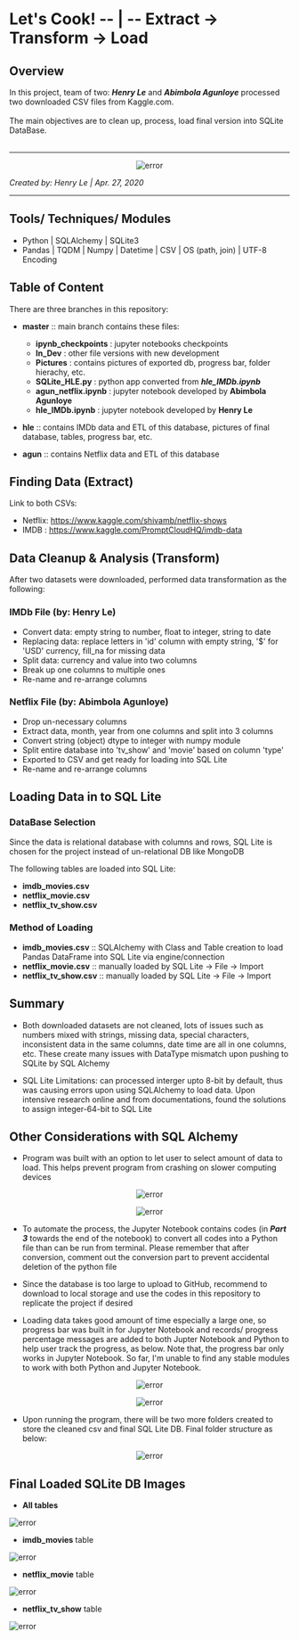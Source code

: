 # Let's Cook! -- | --  Extract -> Transform -> Load
## Overview   
In this project, team of two: ***Henry Le*** and ***Abimbola Agunloye*** processed two downloaded CSV files from Kaggle.com.   
<br>
The main objectives are to clean up, process, load final version into SQLite DataBase.  
<br>
<hr>


<p align="center">
  <img src="https://github.com/henryle-n/Extract-Transform-Load-DB/blob/hle/Pictures/maintheme_pic.gif" alt="error" max-height="50%" max-width="50%">
</p>  

*Created by: Henry Le | Apr. 27, 2020*

<hr>

## Tools/ Techniques/ Modules  
* Python | SQLAlchemy | SQLite3  
* Pandas | TQDM | Numpy | Datetime | CSV | OS (path, join) | UTF-8 Encoding

## Table of Content
There are three branches in this repository:  
* **master** :: main branch contains these files:
    - **ipynb_checkpoints** : jupyter notebooks checkpoints    
    - **In_Dev** : other file versions with new development
    - **Pictures** : contains pictures of exported db, progress bar, folder hierachy, etc.
    - **SQLite_HLE.py** : python app converted from ***hle_IMDb.ipynb***
    - **agun_netflix.ipynb**   : jupyter notebook developed by **Abimbola Agunloye** 
    - **hle_IMDb.ipynb** : jupyter notebook developed by **Henry Le**  
    
* **hle** :: contains IMDb data and ETL of this database, pictures of final database, tables, progress bar, etc.  
* **agun** ::  contains Netflix data and ETL of this database  





## Finding Data (Extract)  
Link to both CSVs:  

* Netflix: https://www.kaggle.com/shivamb/netflix-shows  
* IMDB : https://www.kaggle.com/PromptCloudHQ/imdb-data  

## Data Cleanup & Analysis (Transform)  
After two datasets were downloaded, performed data transformation as the following:  

### IMDb File  (by: **Henry Le**)
* Convert data: empty string to number, float to integer, string to date  
* Replacing data: replace letters in 'id' column with empty string, '$' for 'USD' currency, fill_na for missing data  
* Split data: currency and value into two columns  
* Break up one columns to multiple ones
* Re-name and re-arrange columns  

### Netflix File  (by: **Abimbola Agunloye**)
* Drop un-necessary columns  
* Extract data, month, year from one columns and split into 3 columns  
* Convert string (object) dtype to integer with numpy module  
* Split entire database into 'tv_show' and 'movie' based on column 'type'  
* Exported to CSV and get ready for loading into SQL Lite  
* Re-name and re-arrange columns  

## Loading Data in to SQL Lite  
### DataBase Selection  
Since the data is relational database with columns and rows, SQL Lite is chosen for the project instead of un-relational DB like MongoDB  

The following tables are loaded into SQL Lite:  
* **imdb_movies.csv**  
* **netflix_movie.csv**  
* **netflix_tv_show.csv**  

### Method of Loading
* **imdb_movies.csv**  :: SQLAlchemy with Class and Table creation to load Pandas DataFrame into SQL Lite via engine/connection  
* **netflix_movie.csv** :: manually loaded by SQL Lite -> File -> Import  
* **netflix_tv_show.csv**  :: manually loaded by SQL Lite -> File -> Import   

## Summary
* Both downloaded datasets are not cleaned, lots of issues such as numbers mixed with strings, missing data, special characters, inconsistent data in the same columns, date time are all in one columns, etc. These create many issues with DataType mismatch upon pushing to SQLite by SQL Alchemy

* SQL Lite Limitations: can processed interger upto 8-bit by default, thus was causing errors upon using SQLAlchemy to load data. Upon intensive research online and from documentations, found the solutions to assign integer-64-bit to SQL Lite



## Other Considerations with SQL Alchemy  
* Program was built with an option to let user to select amount of data to load. This helps prevent program from crashing on slower computing devices  

<p align="center">  
  <img src="https://github.com/henryle-n/Extract-Transform-Load-DB/blob/hle/Pictures/user_input_jpnb.gif" alt="error" max-height="50%" max-width="50%">
</p>

<p align="center">  
  <img src="https://github.com/henryle-n/Extract-Transform-Load-DB/blob/hle/Pictures/user_input_terminal.gif" alt="error" max-height="50%" max-width="50%">
 </p>
       

* To automate the process, the Jupyter Notebook contains codes (in ***Part 3*** towards the end of the notebook) to convert all codes into a Python file than can be run from terminal. Please remember that after conversion, comment out the conversion part to prevent accidental deletion of the python file  

* Since the database is too large to upload to GitHub, recommend to download to local storage and use the codes in this repository to replicate the project if desired  

* Loading data takes good amount of time especially a large one, so progress bar was built in for Jupyter Notebook and records/ progress percentage messages are added to both Jupter Notebook and Python to help user track the progress, as below. Note that, the progress bar only works in Jupyter Notebook. So far, I'm unable to find any stable modules to work with both Python and Jupyter Notebook.

<p align="center">
  <img src="https://github.com/henryle-n/Extract-Transform-Load-DB/blob/hle/Pictures/PrgBar_in_jpnb.gif" alt="error">
</p>
<p align="center">  
  <img src="https://github.com/henryle-n/Extract-Transform-Load-DB/blob/hle/Pictures/PrgBar_in_Terminal.gif" alt="error" max-height="50%" max-width="50%">
</p>


* Upon running the program, there will be two more folders created to store the cleaned csv and final SQL Lite DB. Final folder structure as below:  
<p align="center">
  <img src="https://github.com/henryle-n/Extract-Transform-Load-DB/blob/hle/Pictures/Final_Folders.png" alt="error" max-height="50%" max-width="50%">
</p>  


## Final Loaded SQLite DB Images 
* **All tables**  

<img src="https://github.com/henryle-n/Extract-Transform-Load-DB/blob/hle/Pictures/ETL_DB.png" alt="error" max-height="30%" max-width="30%">  

* **imdb_movies** table 
<img src="https://github.com/henryle-n/Extract-Transform-Load-DB/blob/hle/Pictures/ETL_DB_imdb_movies.png" alt="error" max-height="30%" max-width="30%">  


* **netflix_movie**  table
<img src="https://github.com/henryle-n/Extract-Transform-Load-DB/blob/hle/Pictures/ETL_DB_netflix_movie.png" alt="error" max-height="30%" max-width="30%">   


* **netflix_tv_show** table 
<img src="https://github.com/henryle-n/Extract-Transform-Load-DB/blob/hle/Pictures/ETL_DB_netflix_tv_show.png" alt="error" max-height="30%" max-width="30%">  

